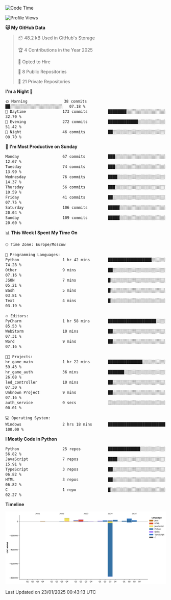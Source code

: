 <!--START_SECTION:waka-->
![Code Time](http://img.shields.io/badge/Code%20Time-588%20hrs%207%20mins-blue)

![Profile Views](http://img.shields.io/badge/Profile%20Views-3-blue)

**🐱 My GitHub Data** 

> 📦 48.2 kB Used in GitHub's Storage 
 > 
> 🏆 4 Contributions in the Year 2025
 > 
> 💼 Opted to Hire
 > 
> 📜 8 Public Repositories 
 > 
> 🔑 21 Private Repositories 
 > 
**I'm a Night 🦉** 

```text
🌞 Morning                38 commits          ██░░░░░░░░░░░░░░░░░░░░░░░   07.18 % 
🌆 Daytime                173 commits         ████████░░░░░░░░░░░░░░░░░   32.70 % 
🌃 Evening                272 commits         █████████████░░░░░░░░░░░░   51.42 % 
🌙 Night                  46 commits          ██░░░░░░░░░░░░░░░░░░░░░░░   08.70 % 
```
📅 **I'm Most Productive on Sunday** 

```text
Monday                   67 commits          ███░░░░░░░░░░░░░░░░░░░░░░   12.67 % 
Tuesday                  74 commits          ███░░░░░░░░░░░░░░░░░░░░░░   13.99 % 
Wednesday                76 commits          ████░░░░░░░░░░░░░░░░░░░░░   14.37 % 
Thursday                 56 commits          ███░░░░░░░░░░░░░░░░░░░░░░   10.59 % 
Friday                   41 commits          ██░░░░░░░░░░░░░░░░░░░░░░░   07.75 % 
Saturday                 106 commits         █████░░░░░░░░░░░░░░░░░░░░   20.04 % 
Sunday                   109 commits         █████░░░░░░░░░░░░░░░░░░░░   20.60 % 
```


📊 **This Week I Spent My Time On** 

```text
🕑︎ Time Zone: Europe/Moscow

💬 Programming Languages: 
Python                   1 hr 42 mins        ███████████████████░░░░░░   74.28 % 
Other                    9 mins              ██░░░░░░░░░░░░░░░░░░░░░░░   07.16 % 
JSON                     7 mins              █░░░░░░░░░░░░░░░░░░░░░░░░   05.21 % 
Bash                     5 mins              █░░░░░░░░░░░░░░░░░░░░░░░░   03.81 % 
Text                     4 mins              █░░░░░░░░░░░░░░░░░░░░░░░░   03.19 % 

🔥 Editors: 
PyCharm                  1 hr 58 mins        █████████████████████░░░░   85.53 % 
WebStorm                 10 mins             ██░░░░░░░░░░░░░░░░░░░░░░░   07.31 % 
Word                     9 mins              ██░░░░░░░░░░░░░░░░░░░░░░░   07.16 % 

🐱‍💻 Projects: 
hr_game_main             1 hr 22 mins        ███████████████░░░░░░░░░░   59.43 % 
hr_game_auth             36 mins             ███████░░░░░░░░░░░░░░░░░░   26.08 % 
led_controller           10 mins             ██░░░░░░░░░░░░░░░░░░░░░░░   07.30 % 
Unknown Project          9 mins              ██░░░░░░░░░░░░░░░░░░░░░░░   07.16 % 
auth_service             0 secs              ░░░░░░░░░░░░░░░░░░░░░░░░░   00.01 % 

💻 Operating System: 
Windows                  2 hrs 18 mins       █████████████████████████   100.00 % 
```

**I Mostly Code in Python** 

```text
Python                   25 repos            ██████████████░░░░░░░░░░░   56.82 % 
JavaScript               7 repos             ████░░░░░░░░░░░░░░░░░░░░░   15.91 % 
TypeScript               3 repos             ██░░░░░░░░░░░░░░░░░░░░░░░   06.82 % 
HTML                     3 repos             ██░░░░░░░░░░░░░░░░░░░░░░░   06.82 % 
C                        1 repo              █░░░░░░░░░░░░░░░░░░░░░░░░   02.27 % 
```



**Timeline**

![Lines of Code chart](https://raw.githubusercontent.com/adlemx/adlemx/main/assets/bar_graph.png)


 Last Updated on 23/01/2025 00:43:13 UTC
<!--END_SECTION:waka-->
